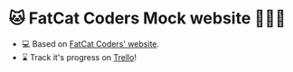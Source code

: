 # 🐱 FatCat Coders Mock website 🧑🏼‍💻

- 💻 Based on [FatCat Coders' website](https://fatcatcoders.com/).
- ⌛ Track it's progress on [Trello](https://trello.com/b/GRSMOfCO)!
